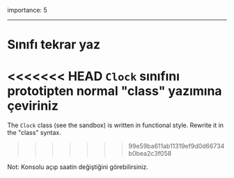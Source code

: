 importance: 5

---

# Sınıfı tekrar yaz

<<<<<<< HEAD
`Clock` sınıfını prototipten normal "class" yazımına çeviriniz
=======
The `Clock` class (see the sandbox) is written in functional style. Rewrite it in the "class" syntax.
>>>>>>> 99e59ba611ab11319ef9d0d66734b0bea2c3f058

Not: Konsolu açıp saatin değiştiğini görebilirsiniz.

